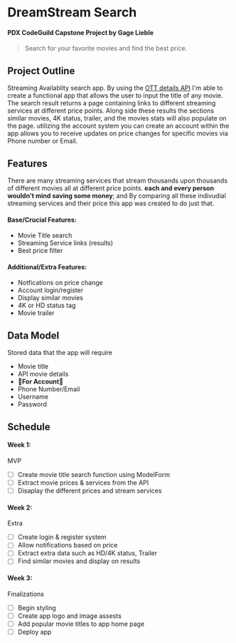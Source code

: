 # DreamStream Search
#### PDX CodeGuild Capstone Project by Gage Lieble
> Search for your favorite movies and find the best price.
## Project Outline
Streaming Availablity search app. By using the [OTT details API](https://rapidapi.com/gox-ai-gox-ai-default/api/ott-details/details) I'm able to create a functional app that allows the user to input the title of any movie. The search result returns a page containing links to different streaming services at different price points. Along side these results the sections similar movies, 4K status, trailer, and the movies stats will also populate on the page. utilizing the account system you can create an account within the app allows you to receive updates on price changes for specific movies via Phone number or Email.
## Features
There are many streaming services that stream thousands upon thousands of different movies all at different price points. **each and every person wouldn't mind saving some money**; and By comparing all these indivudial streaming services and their price this app was created to do just that.
#### Base/Crucial Features:
- Movie Title search
- Streaming Service links (results)
- Best price filter
#### Additional/Extra Features:
- Notfications on price change
- Account login/register
- Display similar movies
- 4K or HD status tag
- Movie trailer
## Data Model
Stored data that the app will require
- Movie title
- API movie details
- :small_red_triangle_down:**For Account**:small_red_triangle_down:
- Phone Number/Email
- Username
- Password
## Schedule
#### Week 1:
MVP
- [ ] Create movie title search function using ModelForm
- [ ] Extract movie prices & services from the API
- [ ] Disaplay the different prices and stream services
#### Week 2:
Extra
- [ ] Create login & register system
- [ ] Allow notifications based on price
- [ ] Extract extra data such as HD/4K status, Trailer
- [ ] Find similar movies and display on results
#### Week 3:
Finalizations
- [ ] Begin styling 
- [ ] Create app logo and image assests
- [ ] Add popular movie titles to app home page
- [ ] Deploy app
